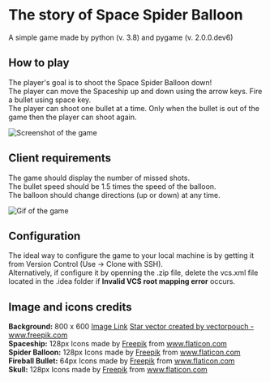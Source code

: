 # The story of Space Spider Balloon
A simple game made by python (v. 3.8) and pygame (v. 2.0.0.dev6)  
  
## How to play  
The player's goal is to shoot the Space Spider Balloon down!  
The player can move the Spaceship up and down using the arrow keys. Fire a bullet using space key.  
The player can shoot one bullet at a time. Only when the bullet is out of the game then the player can shoot again.  
  
  
![Screenshot of the game](https://github.com/CutieMath/balloonPop/blob/master/image/screenShot.png)  
  
## Client requirements  
The game should display the number of missed shots.  
The bullet speed should be 1.5 times the speed of the balloon.  
The balloon should change directions (up or down) at any time.  
  
  
![Gif of the game](https://github.com/CutieMath/balloonPop/blob/master/image/demo.gif)  
  
## Configuration  
The ideal way to configure the game to your local machine is by getting it from Version Control (Use -> Clone with SSH).  
Alternatively, if configure it by openning the .zip file, delete the vcs.xml file located in the .idea folder if **Invalid VCS root mapping error** occurs.  
  
  
## Image and icons credits  
**Background:** 800 x 600 <a href='https://www.freepik.com/free-vector/earth-view-night-from-alien-planet-neon-space_5603526.htm'>Image Link</a> <a href="https://www.freepik.com/vectors/star">Star vector created by vectorpouch - www.freepik.com</a>  
**Spaceship:** 128px Icons made by <a href="https://www.flaticon.com/authors/freepik" title="Freepik">Freepik</a> from <a href="https://www.flaticon.com/" title="Flaticon">www.flaticon.com</a>  
**Spider Balloon:** 128px Icons made by <a href="https://www.flaticon.com/authors/freepik" title="Freepik">Freepik</a> from <a href="https://www.flaticon.com/" title="Flaticon">www.flaticon.com</a>  
**Fireball Bullet:** 64px Icons made by <a href="https://www.flaticon.com/authors/freepik" title="Freepik">Freepik</a> from <a href="https://www.flaticon.com/" title="Flaticon">www.flaticon.com</a>  
**Skull:** 128px Icons made by <a href="https://www.flaticon.com/authors/freepik" title="Freepik">Freepik</a> from <a href="https://www.flaticon.com/" title="Flaticon">www.flaticon.com</a>   



